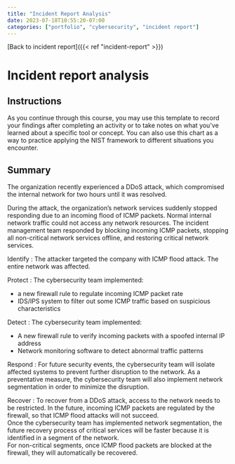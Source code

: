 ```yaml
---
title: "Incident Report Analysis"
date: 2023-07-18T10:55:20-07:00
categories: ["portfolio", "cybersecurity", "incident report"]
---
```

[Back to incident report]({{< ref "incident-report" >}})

# Incident report analysis

## Instructions

As you continue through this course, you may use this template to record your findings after completing an activity or to take notes on what you've learned about a specific tool or concept. You can also use this chart as a way to practice applying the NIST framework to different situations you encounter.

## Summary

The organization recently experienced a DDoS attack, which compromised the
internal network for two hours until it was resolved.

During the attack, the organization’s network services suddenly stopped
responding due to an incoming flood of ICMP packets. Normal internal network
traffic could not access any network resources. The incident management team
responded by blocking incoming ICMP packets, stopping all non-critical network
services offline, and restoring critical network services.

Identify
: The attacker targeted the company with ICMP flood attack. The entire network was affected.

Protect
: The cybersecurity team implemented:
  - a new firewall rule to regulate incoming ICMP packet rate
  - IDS/IPS system to filter out some ICMP traffic based on suspicious characteristics

Detect
: The cybersecurity team implemented:
  - A new firewall rule to verify incoming packets with a spoofed internal IP address
  - Network monitoring software to detect abnormal traffic patterns

Respond
: For future security events, the cybersecurity team will isolate affected systems to prevent further disruption to the network. As a preventative measure, the cybersecurity team will also implement network segmentation in order to minimize the disruption.

Recover
: To recover from a DDoS attack, access to the network needs to be restricted. In the future, incoming ICMP packets are regulated by the firewall, so that ICMP flood attacks will not succeed.  
  Once the cybersecurity team has implemented network segmentation, the future recovery process of critical services will be faster because it is identified in a segment of the network.  
  For non-critical segments, once ICMP flood packets are blocked at the
  firewall, they will automatically be recovered.

